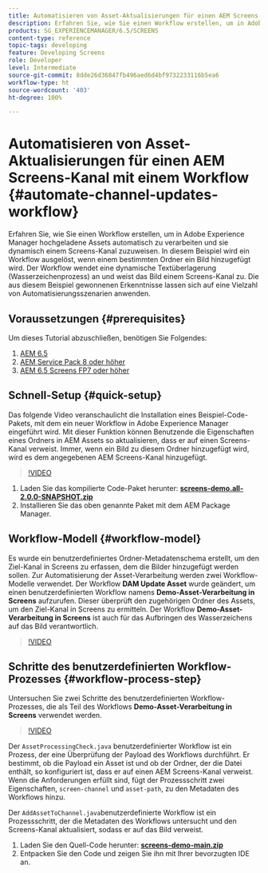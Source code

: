 ```yaml
---
title: Automatisieren von Asset-Aktualisierungen für einen AEM Screens-Kanal mit einem Workflow
description: Erfahren Sie, wie Sie einen Workflow erstellen, um in Adobe Experience Manager hochgeladene Assets automatisch zu verarbeiten und sie dynamisch einem Screens-Kanal zuzuweisen.
products: SG_EXPERIENCEMANAGER/6.5/SCREENS
content-type: reference
topic-tags: developing
feature: Developing Screens
role: Developer
level: Intermediate
source-git-commit: 8dde26d36847fb496aed6d4bf9732233116b5ea6
workflow-type: ht
source-wordcount: '403'
ht-degree: 100%

---
```



# Automatisieren von Asset-Aktualisierungen für einen AEM Screens-Kanal mit einem Workflow {#automate-channel-updates-workflow}

Erfahren Sie, wie Sie einen Workflow erstellen, um in Adobe Experience Manager hochgeladene Assets automatisch zu verarbeiten und sie dynamisch einem Screens-Kanal zuzuweisen. In diesem Beispiel wird ein Workflow ausgelöst, wenn einem bestimmten Ordner ein Bild hinzugefügt wird. Der Workflow wendet eine dynamische Textüberlagerung (Wasserzeichenprozess) an und weist das Bild einem Screens-Kanal zu. Die aus diesem Beispiel gewonnenen Erkenntnisse lassen sich auf eine Vielzahl von Automatisierungsszenarien anwenden.

## Voraussetzungen {#prerequisites}

Um dieses Tutorial abzuschließen, benötigen Sie Folgendes:

1. [AEM 6.5](https://experienceleague.adobe.com/de/docs/experience-manager-65)
1. [AEM Service Pack 8 oder höher](https://experienceleague.adobe.com/de/docs/experience-manager-65/content/release-notes/release-notes)
1. [AEM 6.5 Screens FP7 oder höher](https://experienceleague.adobe.com/en/docs/experience-manager-screens/user-guide/release-notes/release-notes-fp-202103)

## Schnell-Setup {#quick-setup}

Das folgende Video veranschaulicht die Installation eines Beispiel-Code-Pakets, mit dem ein neuer Workflow in Adobe Experience Manager eingeführt wird. Mit dieser Funktion können Benutzende die Eigenschaften eines Ordners in AEM Assets so aktualisieren, dass er auf einen Screens-Kanal verweist. Immer, wenn ein Bild zu diesem Ordner hinzugefügt wird, wird es dem angegebenen AEM Screens-Kanal hinzugefügt.

>[!VIDEO](https://video.tv.adobe.com/v/333174/?quality=12&learn=on)

1. Laden Sie das kompilierte Code-Paket herunter: **[screens-demo.all-2.0.0-SNAPSHOT.zip](./assets/screens-demo.all-2.0.0-SNAPSHOT.zip)**
1. Installieren Sie das oben genannte Paket mit dem AEM Package Manager.

## Workflow-Modell {#workflow-model}

Es wurde ein benutzerdefiniertes Ordner-Metadatenschema erstellt, um den Ziel-Kanal in Screens zu erfassen, dem die Bilder hinzugefügt werden sollen. Zur Automatisierung der Asset-Verarbeitung werden zwei Workflow-Modelle verwendet. Der Workflow **DAM Update Asset** wurde geändert, um einen benutzerdefinierten Workflow namens **Demo-Asset-Verarbeitung in Screens** aufzurufen. Dieser überprüft den zugehörigen Ordner des Assets, um den Ziel-Kanal in Screens zu ermitteln. Der Workflow **Demo-Asset-Verarbeitung in Screens** ist auch für das Aufbringen des Wasserzeichens auf das Bild verantwortlich.

>[!VIDEO](https://video.tv.adobe.com/v/333175/?quality=12&learn=on)

## Schritte des benutzerdefinierten Workflow-Prozesses {#workflow-process-step}

Untersuchen Sie zwei Schritte des benutzerdefinierten Workflow-Prozesses, die als Teil des Workflows **Demo-Asset-Verarbeitung in Screens** verwendet werden.

>[!VIDEO](https://video.tv.adobe.com/v/333179/?quality=12&learn=on)

Der `AssetProcessingCheck.java` benutzerdefinierter Workflow ist ein Prozess, der eine Überprüfung der Payload des Workflows durchführt. Er bestimmt, ob die Payload ein Asset ist und ob der Ordner, der die Datei enthält, so konfiguriert ist, dass er auf einen AEM Screens-Kanal verweist. Wenn die Anforderungen erfüllt sind, fügt der Prozessschritt zwei Eigenschaften, `screen-channel` und `asset-path`, zu den Metadaten des Workflows hinzu.

Der `AddAssetToChannel.java`benutzerdefinierte Workflow ist ein Prozessschritt, der die Metadaten des Workflows untersucht und den Screens-Kanal aktualisiert, sodass er auf das Bild verweist.

1. Laden Sie den Quell-Code herunter: **[screens-demo-main.zip](./assets/screens-demo-main.zip)**
1. Entpacken Sie den Code und zeigen Sie ihn mit Ihrer bevorzugten IDE an.
